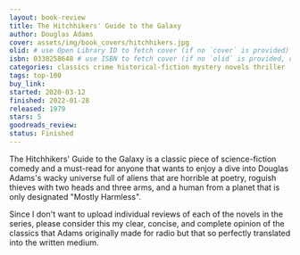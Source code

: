 ```yaml
---
layout: book-review
title: The Hitchhikers' Guide to the Galaxy
author: Douglas Adams
cover: assets/img/book_covers/hitchhikers.jpg
olid: # use Open Library ID to fetch cover (if no `cover` is provided)
isbn: 0330258648 # use ISBN to fetch cover (if no `olid` is provided, dashes are optional)
categories: classics crime historical-fiction mystery novels thriller
tags: top-100
buy_link:
started: 2020-03-12
finished: 2022-01-28
released: 1979
stars: 5
goodreads_review:
status: Finished
---
```


The Hitchhikers' Guide to the Galaxy is a classic piece of science-fiction comedy and a must-read for anyone that wants to enjoy a dive into Douglas Adams's wacky universe full of aliens that are horrible at poetry, roguish thieves with two heads and three arms, and a human from a planet that is only designated "Mostly Harmless".

Since I don't want to upload individual reviews of each of the novels in the series, please consider this my clear, concise, and complete opinion of the classics that Adams originally made for radio but that so perfectly translated into the written medium.
